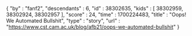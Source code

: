 {
  "by" : "fanf2",
  "descendants" : 6,
  "id" : 38302635,
  "kids" : [ 38302959, 38302924, 38302957 ],
  "score" : 24,
  "time" : 1700224483,
  "title" : "Oops! We Automated Bullshit",
  "type" : "story",
  "url" : "https://www.cst.cam.ac.uk/blog/afb21/oops-we-automated-bullshit"
}
